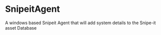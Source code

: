 # SnipeitAgent
A windows based Snipeit Agent that will add system details to the Snipe-it asset Database
